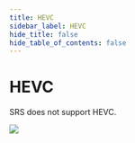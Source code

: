 ```yaml
---
title: HEVC
sidebar_label: HEVC
hide_title: false
hide_table_of_contents: false
---
```


# HEVC

SRS does not support HEVC.

![](https://ossrs.net/gif/v1/sls.gif?site=ossrs.io&path=/lts/doc-en-4/doc/hevc)


